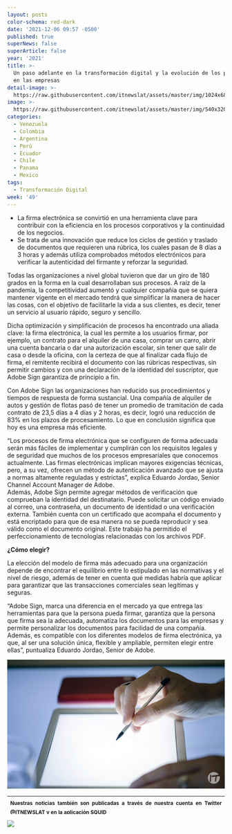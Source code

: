 ```yaml
---
layout: posts
color-schema: red-dark
date: '2021-12-06 09:57 -0500'
published: true
superNews: false
superArticle: false
year: '2021'
title: >-
  Un paso adelante en la transformación digital y la evolución de los procesos
  en las empresas
detail-image: >-
  https://raw.githubusercontent.com/itnewslat/assets/master/img/1024x680/Firma-Electronica-g.jpg
image: >-
  https://raw.githubusercontent.com/itnewslat/assets/master/img/540x320/Firma-Electronica-p.jpg
categories:
  - Venezuela
  - Colombia
  - Argentina
  - Perú
  - Ecuador
  - Chile
  - Panama
  - Mexico
tags:
  - Transformación Digital
week: '49'
---
```

- La firma electrónica se convirtió en una herramienta clave para contribuir con la eficiencia en los procesos corporativos y la continuidad de los negocios.
- Se trata de una innovación que reduce los ciclos de gestión y traslado de documentos que requieren una rúbrica, los cuales pasan de 8 días a 3 horas y además utiliza comprobados métodos electrónicos para verificar la autenticidad del firmante y reforzar la seguridad.

Todas las organizaciones a nivel global tuvieron que dar un giro de 180 grados en la forma en la cual desarrollaban sus procesos. A raíz de la pandemia, la competitividad aumentó y cualquier compañía que se quiera mantener vigente en el mercado tendrá que simplificar la manera de hacer las cosas, con el objetivo de facilitarle la vida a sus clientes, es decir, tener un servicio al usuario rápido, seguro y sencillo. 

Dicha optimización y simplificación de procesos ha encontrado una aliada clave: la firma electrónica, la cual les permite a los usuarios firmar, por ejemplo, un contrato para el alquiler de una casa, comprar un carro, abrir una cuenta bancaria o dar una autorización escolar, sin tener que salir de casa o desde la oficina, con la certeza de que al finalizar cada flujo de firma, el remitente recibirá el documento con las rúbricas respectivas, sin permitir cambios y con una declaración de la identidad del suscriptor, que Adobe Sign garantiza de principio a fin.

Con Adobe Sign las organizaciones han reducido sus procedimientos y tiempos de respuesta de forma sustancial. Una compañía de alquiler de autos y gestión de flotas pasó de tener un promedio de tramitación de cada contrato de 23,5 días a 4 días y 2 horas, es decir, logró una reducción de 83% en los plazos de procesamiento. Lo que en conclusión significa que hoy es una empresa más eficiente.

“Los procesos de firma electrónica que se configuren de forma adecuada serán más fáciles de implementar y cumplirán con los requisitos legales y de seguridad que muchos de los procesos empresariales que conocemos actualmente. Las firmas electrónicas implican mayores exigencias técnicas, pero, a su vez, ofrecen un método de autenticación avanzado que se ajusta a normas altamente reguladas y estrictas”, explica Eduardo Jordao, Senior Channel Account Manager de Adobe.  
Además, Adobe Sign permite agregar métodos de verificación que comprueban la identidad del destinatario. Puede solicitar un código enviado al correo, una contraseña, un documento de identidad o una verificación externa. También cuenta con un certificado que acompaña el documento y está encriptado para que de esa manera no se pueda reproducir y sea válido como el documento original. Este trabajo ha permitido el perfeccionamiento de tecnologías relacionadas con los archivos PDF.

**¿Cómo elegir?**

La elección del modelo de firma más adecuado para una organización depende de encontrar el equilibrio entre lo estipulado en las normativas y el nivel de riesgo, además de tener en cuenta qué medidas habría que aplicar para garantizar que las transacciones comerciales sean legítimas y seguras. 

“Adobe Sign, marca una diferencia en el mercado ya que entrega las herramientas para que la persona pueda firmar, garantiza que la persona que firma sea la adecuada, automatiza los documentos para las empresas y permite personalizar los documentos para facilidad de una compañía. Además, es compatible con los diferentes modelos de firma electrónica, ya que, al ser una solución única, flexible y ampliable, permiten elegir entre ellas”, puntualiza Eduardo Jordao, Senior de Adobe.

![](https://raw.githubusercontent.com/itnewslat/assets/master/img/540x320/Firma-Electronica-p.jpg)

<table style="height: 42px;" width="569">
<tbody>
<tr>
<td style="text-align: justify;"><sub><strong>Nuestras noticias también son publicadas a través de nuestra cuenta en Twitter <a href="https://twitter.com/itnewslat?lang=es">@ITNEWSLAT</a> y en la aplicación <a href="https://squidapp.co/en/">SQUID</a></strong></sub></td>
</tr>
</tbody>
</table>

<img src="https://tracker.metricool.com/c3po.jpg?hash=56f88a41e39ab42c063cc51676587a04"/>


